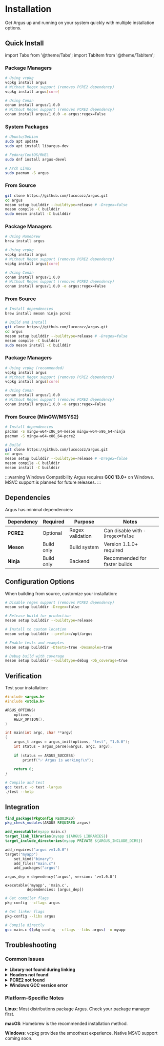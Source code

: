 # Installation

Get Argus up and running on your system quickly with multiple installation options.

## Quick Install

import Tabs from '@theme/Tabs';
import TabItem from '@theme/TabItem';

<Tabs>
<TabItem value="linux" label="Linux" default>

### Package Managers

```bash
# Using vcpkg
vcpkg install argus
# Without Regex support (removes PCRE2 dependency)
vcpkg install argus[core]

# Using Conan
conan install argus/1.0.0
# Without Regex support (removes PCRE2 dependency)
conan install argus/1.0.0 -o argus:regex=False
```

### System Packages

```bash
# Ubuntu/Debian
sudo apt update
sudo apt install libargus-dev

# Fedora/CentOS/RHEL
sudo dnf install argus-devel

# Arch Linux
sudo pacman -S argus
```

### From Source

```bash
git clone https://github.com/lucocozz/argus.git
cd argus
meson setup builddir --buildtype=release # -Dregex=false
meson compile -C builddir
sudo meson install -C builddir
```

</TabItem>
<TabItem value="macos" label="macOS">

### Package Managers

```bash
# Using Homebrew
brew install argus

# Using vcpkg
vcpkg install argus
# Without Regex support (removes PCRE2 dependency)
vcpkg install argus[core]

# Using Conan
conan install argus/1.0.0
# Without Regex support (removes PCRE2 dependency)
conan install argus/1.0.0 -o argus:regex=False
```

### From Source

```bash
# Install dependencies
brew install meson ninja pcre2

# Build and install
git clone https://github.com/lucocozz/argus.git
cd argus
meson setup builddir --buildtype=release # -Dregex=false
meson compile -C builddir
sudo meson install -C builddir
```

</TabItem>
<TabItem value="windows" label="Windows">

### Package Managers

```bash
# Using vcpkg (recommended)
vcpkg install argus
# Without Regex support (removes PCRE2 dependency)
vcpkg install argus[core]

# Using Conan
conan install argus/1.0.0
# Without Regex support (removes PCRE2 dependency)
conan install argus/1.0.0 -o argus:regex=False
```

### From Source (MinGW/MSYS2)

```bash
# Install dependencies
pacman -S mingw-w64-x86_64-meson mingw-w64-x86_64-ninja
pacman -S mingw-w64-x86_64-pcre2

# Build
git clone https://github.com/lucocozz/argus.git
cd argus
meson setup builddir --buildtype=release # -Dregex=false
meson compile -C builddir
meson install -C builddir
```

:::warning Windows Compatibility
Argus requires **GCC 13.0+** on Windows. MSVC support is planned for future releases.
:::

</TabItem>
</Tabs>

## Dependencies

Argus has minimal dependencies:

| Dependency | Required | Purpose | Notes |
|------------|----------|---------|-------|
| **PCRE2** | Optional | Regex validation | Can disable with `-Dregex=false` |
| **Meson** | Build only | Build system | Version 1.1.0+ required |
| **Ninja** | Build only | Backend | Recommended for faster builds |

## Configuration Options

When building from source, customize your installation:

<Tabs>
<TabItem value="basic" label="Basic Options">

```bash
# Disable regex support (removes PCRE2 dependency)
meson setup builddir -Dregex=false

# Release build for production
meson setup builddir --buildtype=release

# Install to custom location
meson setup builddir --prefix=/opt/argus
```

</TabItem>
<TabItem value="development" label="Development">

```bash
# Enable tests and examples
meson setup builddir -Dtests=true -Dexamples=true

# Debug build with coverage
meson setup builddir --buildtype=debug -Db_coverage=true
```

</TabItem>
</Tabs>

## Verification

Test your installation:

```c title="test.c"
#include <argus.h>
#include <stdio.h>

ARGUS_OPTIONS(
    options,
    HELP_OPTION(),
)

int main(int argc, char **argv)
{
    argus_t argus = argus_init(options, "test", "1.0.0");
    int status = argus_parse(&argus, argc, argv);
    
    if (status == ARGUS_SUCCESS)
        printf("✅ Argus is working!\n");
    
    return 0;
}
```

```bash
# Compile and test
gcc test.c -o test -largus
./test --help
```

## Integration

<Tabs>
<TabItem value="cmake" label="CMake" default>

```cmake title="CMakeLists.txt"
find_package(PkgConfig REQUIRED)
pkg_check_modules(ARGUS REQUIRED argus)

add_executable(myapp main.c)
target_link_libraries(myapp ${ARGUS_LIBRARIES})
target_include_directories(myapp PRIVATE ${ARGUS_INCLUDE_DIRS})
```

</TabItem>
<TabItem value="xmake" label="XMake">

```lua title="xmake.lua"
add_requires("argus >=1.0.0")
target("myapp")
    set_kind("binary")
    add_files("main.c")
    add_packages("argus")
```

</TabItem>
<TabItem value="meson" label="Meson">

```meson title="meson.build"
argus_dep = dependency('argus', version: '>=1.0.0')

executable('myapp', 'main.c', 
          dependencies: [argus_dep])
```

</TabItem>
<TabItem value="pkg-config" label="pkg-config">

```bash
# Get compiler flags
pkg-config --cflags argus

# Get linker flags  
pkg-config --libs argus

# Compile directly
gcc main.c $(pkg-config --cflags --libs argus) -o myapp
```

</TabItem>
</Tabs>

## Troubleshooting

### Common Issues

<details>
<summary><strong>Library not found during linking</strong></summary>

```bash
# Add library path
export LD_LIBRARY_PATH=$LD_LIBRARY_PATH:/usr/local/lib
sudo ldconfig

# Or specify path explicitly
gcc main.c -L/usr/local/lib -largus -o myapp
```

</details>

<details>
<summary><strong>Headers not found</strong></summary>

```bash
# Add include path
gcc main.c -I/usr/local/include -largus -o myapp

# Check installation
find /usr -name "argus.h" 2>/dev/null
```

</details>

<details>
<summary><strong>PCRE2 not found</strong></summary>

```bash
# Install PCRE2 development package
sudo apt install libpcre2-dev  # Ubuntu/Debian
sudo dnf install pcre2-devel   # Fedora/RHEL

# Or disable regex support
meson setup builddir -Dregex=false
```

</details>

<details>
<summary><strong>Windows GCC version error</strong></summary>

```bash
# Check GCC version
gcc --version

# Update if < 13.0.0
# MSYS2: pacman -S mingw-w64-x86_64-gcc
# Or use MSVC build (coming soon)
```

</details>

### Platform-Specific Notes

**Linux**: Most distributions package Argus. Check your package manager first.

**macOS**: Homebrew is the recommended installation method.

**Windows**: vcpkg provides the smoothest experience. Native MSVC support coming soon.
